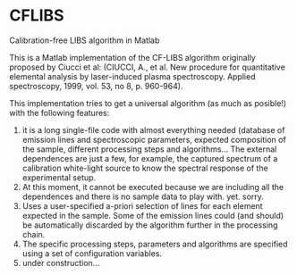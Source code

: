 # CFLIBS
Calibration-free LIBS algorithm in Matlab

This is a Matlab implementation of the CF-LIBS algorithm originally proposed by Ciucci et al: (CIUCCI, A., et al. New procedure for quantitative elemental analysis by laser-induced plasma spectroscopy. Applied spectroscopy, 1999, vol. 53, no 8, p. 960-964).

This implementation tries to get a universal algorithm (as much as posible!) with the following features:

1. it is a long single-file code with almost everything needed (database of emission lines and spectroscopic parameters, expected composition of the sample, different processing steps and algorithms... The external dependences are just a few, for example, the captured spectrum of a calibration white-light source to know the spectral response of the experimental setup.
2. At this moment, it cannot be executed because we are including all the dependences and there is no sample data to play with. yet. sorry.
3. Uses a user-specified a-priori selection of lines for each element expected in the sample. Some of the emission lines could (and should) be automatically discarded by the algorithm further in the processing chain.
4. The specific processing steps, parameters and algorithms are specified using a set of configuration variables.
5. under construction...

